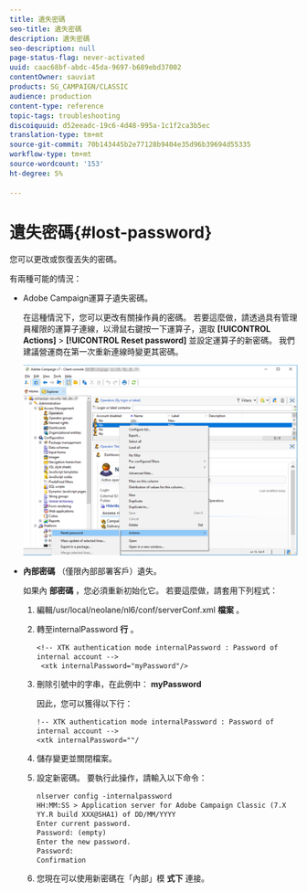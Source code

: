 ```yaml
---
title: 遺失密碼
seo-title: 遺失密碼
description: 遺失密碼
seo-description: null
page-status-flag: never-activated
uuid: caac68bf-abdc-45da-9697-b689ebd37002
contentOwner: sauviat
products: SG_CAMPAIGN/CLASSIC
audience: production
content-type: reference
topic-tags: troubleshooting
discoiquuid: d52eeadc-19c6-4d48-995a-1c1f2ca3b5ec
translation-type: tm+mt
source-git-commit: 70b143445b2e77128b9404e35d96b39694d55335
workflow-type: tm+mt
source-wordcount: '153'
ht-degree: 5%

---
```



# 遺失密碼{#lost-password}

您可以更改或恢復丟失的密碼。

有兩種可能的情況：

* Adobe Campaign運算子遺失密碼。

   在這種情況下，您可以更改有關操作員的密碼。 若要這麼做，請透過具有管理員權限的運算子連線，以滑鼠右鍵按一下運算子，選取 **[!UICONTROL Actions]** > **[!UICONTROL Reset password]** 並設定運算子的新密碼。 我們建議營運商在第一次重新連線時變更其密碼。

   ![](assets/operator-passwd.png)

* **內部密碼** （僅限內部部署客戶）遺失。

   如果內 **部密碼** ，您必須重新初始化它。 若要這麼做，請套用下列程式：

   1. 編輯/usr/local/neolane/nl6/conf/serverConf.xml **檔案** 。
   1. 轉至internalPassword **行** 。

      ```
      <!-- XTK authentication mode internalPassword : Password of internal account -->
       <xtk internalPassword="myPassword"/>
      ```

   1. 刪除引號中的字串，在此例中： **myPassword**

      因此，您可以獲得以下行：

      ```
      !-- XTK authentication mode internalPassword : Password of internal account -->
      <xtk internalPassword=""/
      ```

   1. 儲存變更並關閉檔案。
   1. 設定新密碼。 要執行此操作，請輸入以下命令：

      ```
      nlserver config -internalpassword
      HH:MM:SS > Application server for Adobe Campaign Classic (7.X YY.R build XXX@SHA1) of DD/MM/YYYY
      Enter current password.
      Password: (empty)
      Enter the new password.
      Password: 
      Confirmation 
      ```

   1. 您現在可以使用新密碼在「內部」模 **式下** 連接。

